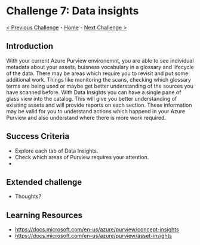 # Challenge 7: Data insights

[< Previous Challenge](./Challenge6.md) - [Home](../readme.md) - [Next Challenge >](./Challenge8.md)

## Introduction

With your current Azure Purview environemnt, you are able to see individual metadata about your assets, buisness vocabulary in a glossary and lifecycle of the data. There may be areas which require you to revisit and put some additional work. Things like monitoring the scans, checking which glossary terms are being used or maybe get better understanding of the sources you have scanned before. With Data Insights you can have a single pane of glass view into the catalog. This will give you better understanding of exisiting assets and will provide reports on each section. These information may be valid for you to understand actions which happend in your Azure Purview and also understand where there is more work required.

## Success Criteria
- Explore each tab of Data Insights.
- Check which areas of Purview requires your attention.
- 

## Extended challenge
- Thoughts?

## Learning Resources
- https://docs.microsoft.com/en-us/azure/purview/concept-insights
- https://docs.microsoft.com/en-us/azure/purview/asset-insights
